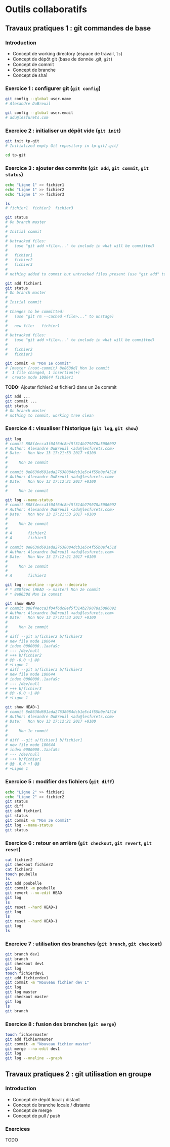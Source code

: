# Outils collaboratifs

## Travaux pratiques 1 : git commandes de base

### Introduction

- Concept de working directory (espace de travail, `ls`)
- Concept de dépôt git (base de donnée .git, `git`)
- Concept de commit
- Concept de branche
- Concept de sha1

### Exercice 1 : configurer git (`git config`)

```bash
git config --global user.name
# Alexandre DuBreuil

git config --global user.email
# adu@lesfurets.com
```

### Exercice 2 : initialiser un dépôt vide (`git init`)

```bash
git init tp-git
# Initialized empty Git repository in tp-git/.git/

cd tp-git
```

### Exercice 3 : ajouter des commits (`git add`, `git commit`, `git status`)

```bash
echo "Ligne 1" >> fichier1
echo "Ligne 1" >> fichier2
echo "Ligne 1" >> fichier3

ls
# fichier1  fichier2  fichier3
```

```bash
git status
# On branch master
# 
# Initial commit
# 
# Untracked files:
#   (use "git add <file>..." to include in what will be committed)
# 
# 	fichier1
# 	fichier2
# 	fichier3
# 
# nothing added to commit but untracked files present (use "git add" to track)

git add fichier1
git status
# On branch master
# 
# Initial commit
# 
# Changes to be committed:
#   (use "git rm --cached <file>..." to unstage)
# 
# 	new file:   fichier1
# 
# Untracked files:
#   (use "git add <file>..." to include in what will be committed)
# 
# 	fichier2
# 	fichier3

git commit -m "Mon 1e commit"
# [master (root-commit) 8e8630d] Mon 1e commit
#  1 file changed, 1 insertion(+)
#  create mode 100644 fichier1
```

**TODO:** Ajouter fichier2 et fichier3 dans un 2e commit

```bash
git add ...
git commit ...
git status
# On branch master
# nothing to commit, working tree clean
```

### Exercice 4 : visualiser l'historique (`git log`, `git show`)

```bash
git log
# commit 888f4ecca3f04f6dc8ef5f314b279078a5086092
# Author: Alexandre DuBreuil <adu@lesfurets.com>
# Date:   Mon Nov 13 17:21:53 2017 +0100
# 
#     Mon 2e commit
# 
# commit 8e8630d691ada27638084dcb1e5c4f55b0ef451d
# Author: Alexandre DuBreuil <adu@lesfurets.com>
# Date:   Mon Nov 13 17:12:21 2017 +0100
# 
#     Mon 1e commit
```

```bash
git log --name-status
# commit 888f4ecca3f04f6dc8ef5f314b279078a5086092
# Author: Alexandre DuBreuil <adu@lesfurets.com>
# Date:   Mon Nov 13 17:21:53 2017 +0100
# 
#     Mon 2e commit
# 
# A       fichier2
# A       fichier3
# 
# commit 8e8630d691ada27638084dcb1e5c4f55b0ef451d
# Author: Alexandre DuBreuil <adu@lesfurets.com>
# Date:   Mon Nov 13 17:12:21 2017 +0100
# 
#     Mon 1e commit
# 
# A       fichier1
```

```bash
git log --oneline --graph --decorate
# * 888f4ec (HEAD -> master) Mon 2e commit
# * 8e8630d Mon 1e commit
```

```bash
git show HEAD
# commit 888f4ecca3f04f6dc8ef5f314b279078a5086092
# Author: Alexandre DuBreuil <adu@lesfurets.com>
# Date:   Mon Nov 13 17:21:53 2017 +0100
# 
#     Mon 2e commit
# 
# diff --git a/fichier2 b/fichier2
# new file mode 100644
# index 0000000..1aafa9c
# --- /dev/null
# +++ b/fichier2
# @@ -0,0 +1 @@
# +Ligne 1
# diff --git a/fichier3 b/fichier3
# new file mode 100644
# index 0000000..1aafa9c
# --- /dev/null
# +++ b/fichier3
# @@ -0,0 +1 @@
# +Ligne 1
```

```bash
git show HEAD~1
# commit 8e8630d691ada27638084dcb1e5c4f55b0ef451d
# Author: Alexandre DuBreuil <adu@lesfurets.com>
# Date:   Mon Nov 13 17:12:21 2017 +0100
# 
#     Mon 1e commit
# 
# diff --git a/fichier1 b/fichier1
# new file mode 100644
# index 0000000..1aafa9c
# --- /dev/null
# +++ b/fichier1
# @@ -0,0 +1 @@
# +Ligne 1
```

### Exercice 5 : modifier des fichiers (`git diff`)

```bash
echo "Ligne 2" >> fichier1
echo "Ligne 2" >> fichier2
git status
git diff
git add fichier1
git status
git commit -m "Mon 3e commit"
git log --name-status
git status
```

### Exercice 6 : retour en arrière (`git checkout`, `git revert`, `git reset`)

```bash
cat fichier2
git checkout fichier2
cat fichier2
touch poubelle
ls
git add poubelle
git commit -m poubelle
git revert --no-edit HEAD
git log
ls
git reset --hard HEAD~1
git log
ls
git reset --hard HEAD~1
git log
ls
```

### Exercice 7 : utilisation des branches (`git branch`, `git checkout`)

```bash
git branch dev1
git branch
git checkout dev1
git log
touch fichierdev1
git add fichierdev1
git commit -m "Nouveau fichier dev 1"
git log
git log master
git checkout master
git log
ls
git branch
```

### Exercice 8 : fusion des branches (`git merge`)

```bash
touch fichiermaster
git add fichiermaster
git commit -m "Nouveau fichier master"
git merge --no-edit dev1
git log
git log --oneline --graph
```

## Travaux pratiques 2 : git utilisation en groupe

### Introduction

- Concept de dépôt local / distant
- Concept de branche locale / distante
- Concept de merge
- Concept de pull / push

### Exercices

TODO


